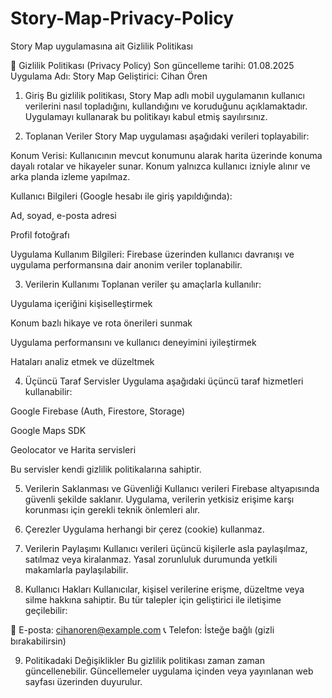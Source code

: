 # Story-Map-Privacy-Policy
Story Map uygulamasına ait Gizlilik Politikası 

📄 Gizlilik Politikası (Privacy Policy)
Son güncelleme tarihi: 01.08.2025
Uygulama Adı: Story Map
Geliştirici: Cihan Ören

1. Giriş
Bu gizlilik politikası, Story Map adlı mobil uygulamanın kullanıcı verilerini nasıl topladığını, kullandığını ve koruduğunu açıklamaktadır. Uygulamayı kullanarak bu politikayı kabul etmiş sayılırsınız.

2. Toplanan Veriler
Story Map uygulaması aşağıdaki verileri toplayabilir:

Konum Verisi:
Kullanıcının mevcut konumunu alarak harita üzerinde konuma dayalı rotalar ve hikayeler sunar. Konum yalnızca kullanıcı izniyle alınır ve arka planda izleme yapılmaz.

Kullanıcı Bilgileri (Google hesabı ile giriş yapıldığında):

Ad, soyad, e-posta adresi

Profil fotoğrafı

Uygulama Kullanım Bilgileri:
Firebase üzerinden kullanıcı davranışı ve uygulama performansına dair anonim veriler toplanabilir.

3. Verilerin Kullanımı
Toplanan veriler şu amaçlarla kullanılır:

Uygulama içeriğini kişiselleştirmek

Konum bazlı hikaye ve rota önerileri sunmak

Uygulama performansını ve kullanıcı deneyimini iyileştirmek

Hataları analiz etmek ve düzeltmek

4. Üçüncü Taraf Servisler
Uygulama aşağıdaki üçüncü taraf hizmetleri kullanabilir:

Google Firebase (Auth, Firestore, Storage)

Google Maps SDK

Geolocator ve Harita servisleri

Bu servisler kendi gizlilik politikalarına sahiptir.

5. Verilerin Saklanması ve Güvenliği
Kullanıcı verileri Firebase altyapısında güvenli şekilde saklanır. Uygulama, verilerin yetkisiz erişime karşı korunması için gerekli teknik önlemleri alır.

6. Çerezler
Uygulama herhangi bir çerez (cookie) kullanmaz.

7. Verilerin Paylaşımı
Kullanıcı verileri üçüncü kişilerle asla paylaşılmaz, satılmaz veya kiralanmaz. Yasal zorunluluk durumunda yetkili makamlarla paylaşılabilir.

8. Kullanıcı Hakları
Kullanıcılar, kişisel verilerine erişme, düzeltme veya silme hakkına sahiptir. Bu tür talepler için geliştirici ile iletişime geçilebilir:

📧 E-posta: cihanoren@example.com
📞 Telefon: İsteğe bağlı (gizli bırakabilirsin)

9. Politikadaki Değişiklikler
Bu gizlilik politikası zaman zaman güncellenebilir. Güncellemeler uygulama içinden veya yayınlanan web sayfası üzerinden duyurulur.
